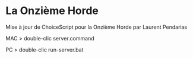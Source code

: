 # La Onzième Horde

Mise à jour de ChoiceScript pour la Onzième Horde par Laurent Pendarias

MAC > double-clic server.command

PC > double-clic run-server.bat
